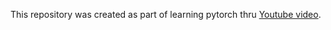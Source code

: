 This repository was created as part of learning pytorch thru [Youtube video](https://www.youtube.com/watch?v=E0bwEAWmVEM).

